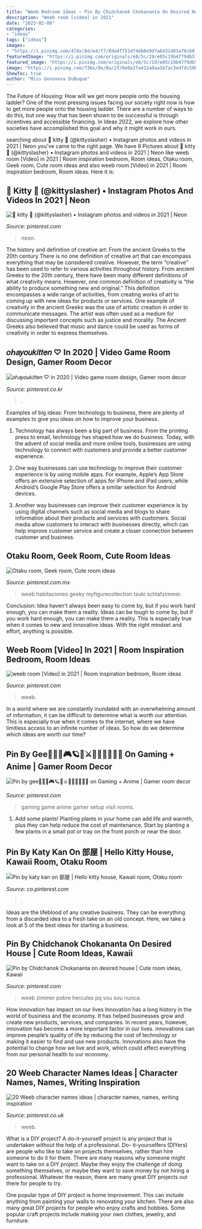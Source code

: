 ```yaml
---
title: "Weeb Bedroom Ideas ~ Pin By Chidchanok Chokananta On Desired House"
description: "Weeb room [video] in 2021"
date: "2023-02-08"
categories:
- "ideas"
tags: ["ideas"]
images:
- "https://i.pinimg.com/474x/8d/e4/f7/8de4f751df4db8e9d7a6431403a76cb0.jpg"
featuredImage: "https://i.pinimg.com/originals/e8/5c/19/e85c19b47f9db57e9f238fa441358aaa.jpg"
featured_image: "https://i.pinimg.com/originals/e8/5c/19/e85c19b47f9db57e9f238fa441358aaa.jpg"
image: "https://i.pinimg.com/736x/0e/0a/2f/0e0a2fa412a0aa1b7ac3edfdc50b2d71.jpg"
ShowToc: true
author: "Miss Genoveva DuBuque"
---
```



The Future of Housing: How will we get more people onto the housing ladder?
One of the most pressing issues facing our society right now is how to get more people onto the housing ladder. There are a number of ways to do this, but one way that has been shown to be successful is through incentives and accessible financing. In Ideas 2022, we explore how other societies have accomplished this goal and why it might work in ours.

	

		
searching about 🌸 kitty 🌸 (@kittyslasher) • Instagram photos and videos in 2021 | Neon you've came to the right page. We have 8 Pictures about 🌸 kitty 🌸 (@kittyslasher) • Instagram photos and videos in 2021 | Neon like weeb room [Video] in 2021 | Room inspiration bedroom, Room ideas, Otaku room, Geek room, Cute room ideas and also weeb room [Video] in 2021 | Room inspiration bedroom, Room ideas. Here it is:
		
    
## 🌸 Kitty 🌸 (@kittyslasher) • Instagram Photos And Videos In 2021 | Neon

<img loading=lazy src="https://i.pinimg.com/736x/59/91/d6/5991d6fa934e9c434856b905080a1176.jpg" onerror="this.onerror=null;this.src='https://tse2.mm.bing.net/th?id=OIP._cU4IAvIm0fMOdRmHIt2UgHaHT&amp;pid=15.1';" alt="🌸 kitty 🌸 (@kittyslasher) • Instagram photos and videos in 2021 | Neon">

_Source: pinterest.com_

>neon. 

	

The history and definition of creative art: From the ancient Greeks to the 20th century
There is no one definition of creative art that can encompass everything that may be considered creative. However, the term “creative” has been used to refer to various activities throughout history. From ancient Greeks to the 20th century, there have been many different definitions of what creativity means. However, one common definition of creativity is “the ability to produce something new and original.” This definition encompasses a wide range of activities, from creating works of art to coming up with new ideas for products or services.
One example of creativity in the ancient Greeks was the use of artistic creation in order to communicate messages. The artist was often used as a medium for discussing important concepts such as justice and morality. The Ancient Greeks also believed that music and dance could be used as forms of creativity in order to express themselves.

    
## 𝑜ℎ𝑎𝑦𝑜𝑢𝑘𝑖𝑡𝑡𝑒𝑛 ♡ In 2020 | Video Game Room Design, Gamer Room Decor

<img loading=lazy src="https://i.pinimg.com/originals/be/8c/19/be8c19ddf1fe42ada7eca8d751afa0ae.jpg" onerror="this.onerror=null;this.src='https://tse4.mm.bing.net/th?id=OIP.T-kUDgfM8O278k-rp4531gHaHS&amp;pid=15.1';" alt="𝑜ℎ𝑎𝑦𝑜𝑢𝑘𝑖𝑡𝑡𝑒𝑛 ♡ in 2020 | Video game room design, Gamer room decor">

_Source: pinterest.co.kr_

>. 

	

Examples of big ideas: From technology to business, there are plenty of examples to give you ideas on how to improve your business.
1. Technology has always been a big part of business. From the printing press to email, technology has shaped how we do business. Today, with the advent of social media and more online tools, businesses are using technology to connect with customers and provide a better customer experience.
2. One way businesses can use technology to improve their customer experience is by using mobile apps. For example, Apple’s App Store offers an extensive selection of apps for iPhone and iPad users, while Android’s Google Play Store offers a similar selection for Android devices.

3. Another way businesses can improve their customer experience is by using digital channels such as social media and blogs to share information about their products and services with customers. Social media allow customers to interact with businesses directly, which can help improve customer service and create a closer connection between customer and business.


    
## Otaku Room, Geek Room, Cute Room Ideas

<img loading=lazy src="https://i.pinimg.com/originals/3a/fb/49/3afb4914e839994d75ad997a7d034b8c.png" onerror="this.onerror=null;this.src='https://tse2.mm.bing.net/th?id=OIP.ICVEROEMD-Cxs4JYp6_BwwHaLH&amp;pid=15.1';" alt="Otaku room, Geek room, Cute room ideas">

_Source: pinterest.com.mx_

>weeb habitaciones geeky myfigurecollection tsuki schlafzimmer. 

	

Conclusion: Idea haven't always been easy to come by, but if you work hard enough, you can make them a reality.
Ideas can be tough to come by, but if you work hard enough, you can make them a reality. This is especially true when it comes to new and innovative ideas. With the right mindset and effort, anything is possible.

    
## Weeb Room [Video] In 2021 | Room Inspiration Bedroom, Room Ideas

<img loading=lazy src="https://i.pinimg.com/736x/f9/c1/4a/f9c14a60841ebb455b8b7028da1478d2.jpg" onerror="this.onerror=null;this.src='https://tse2.mm.bing.net/th?id=OIP.f3k25-tcNZhWsW76fF8U8gHaNK&amp;pid=15.1';" alt="weeb room [Video] in 2021 | Room inspiration bedroom, Room ideas">

_Source: pinterest.com_

>weeb. 

	

In a world where we are constantly inundated with an overwhelming amount of information, it can be difficult to determine what is worth our attention. This is especially true when it comes to the internet, where we have limitless access to an infinite number of ideas. So how do we determine which ideas are worth our time?

    
## Pin By Gee🧜🏻‍♀️🎮🪐🔮⚔️🦖👾🧝🏻‍♀️🌈 On Gaming + Anime | Gamer Room Decor

<img loading=lazy src="https://i.pinimg.com/originals/a5/76/75/a57675235cc0a7952b54bd4402fc2782.jpg" onerror="this.onerror=null;this.src='https://tse4.mm.bing.net/th?id=OIP.jvyd5sn5v1mB4EnTuR5wfgHaGu&amp;pid=15.1';" alt="Pin by gee🧜🏻‍♀️🎮🪐🔮⚔️🦖👾🧝🏻‍♀️🌈 on Gaming + Anime | Gamer room decor">

_Source: pinterest.com_

>gaming game anime gamer setup visit rooms. 

	

1. Add some plants! Planting plants in your home can add life and warmth, plus they can help reduce the cost of maintenance. Start by planting a few plants in a small pot or tray on the front porch or near the door.

    
## Pin By Katy Kan On 部屋 | Hello Kitty House, Kawaii Room, Otaku Room

<img loading=lazy src="https://i.pinimg.com/736x/0e/0a/2f/0e0a2fa412a0aa1b7ac3edfdc50b2d71.jpg" onerror="this.onerror=null;this.src='https://tse3.mm.bing.net/th?id=OIP.IOKnYTiqGz3KQEzTiduUMQHaFa&amp;pid=15.1';" alt="Pin by katy kan on 部屋 | Hello kitty house, Kawaii room, Otaku room">

_Source: co.pinterest.com_

>. 

	

Ideas are the lifeblood of any creative business. They can be everything from a discarded idea to a fresh take on an old concept. Here, we take a look at 5 of the best ideas for starting a business.

    
## Pin By Chidchanok Chokananta On Desired House | Cute Room Ideas, Kawaii

<img loading=lazy src="https://i.pinimg.com/originals/e8/5c/19/e85c19b47f9db57e9f238fa441358aaa.jpg" onerror="this.onerror=null;this.src='https://tse3.mm.bing.net/th?id=OIP.ZEQJyd7hVx7lxq9_rSTemgHaJ4&amp;pid=15.1';" alt="Pin by Chidchanok Chokananta on desired house | Cute room ideas, Kawaii">

_Source: pinterest.com_

>weeb zimmer pobre hercules pq vou sou nunca. 

	

How innovation has impact on our lives
Innovation has a long history in the world of business and the economy. It has helped businesses grow and create new products, services, and companies. In recent years, however, innovation has become a more important factor in our lives. innovations can improve people’s quality of life by reducing the cost of technology or making it easier to find and use new products. Innovations also have the potential to change how we live and work, which could affect everything from our personal health to our economy.

    
## 20 Weeb Character Names Ideas | Character Names, Names, Writing Inspiration

<img loading=lazy src="https://i.pinimg.com/474x/8d/e4/f7/8de4f751df4db8e9d7a6431403a76cb0.jpg" onerror="this.onerror=null;this.src='https://tse1.mm.bing.net/th?id=OIP.vE5DzLj3pzfsMwZkG5UJcgAAAA&amp;pid=15.1';" alt="20 Weeb character names ideas | character names, names, writing inspiration">

_Source: pinterest.co.uk_

>weeb. 

	

What is a DIY project?
A do-it-yourself project is any project that is undertaken without the help of a professional. Do- it-yourselfers (DIYers) are people who like to take on projects themselves, rather than hire someone to do it for them.
There are many reasons why someone might want to take on a DIY project. Maybe they enjoy the challenge of doing something themselves, or maybe they want to save money by not hiring a professional. Whatever the reason, there are many great DIY projects out there for people to try.

One popular type of DIY project is home improvement. This can include anything from painting your walls to renovating your kitchen. There are also many great DIY projects for people who enjoy crafts and hobbies. Some popular craft projects include making your own clothes, jewelry, and furniture.

